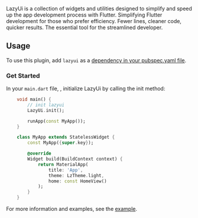 LazyUi is a collection of widgets and utilities designed to simplify and speed up the app development process with Flutter. Simplifying Flutter development for those who prefer efficiency. Fewer lines, cleaner code, quicker results. The essential tool for the streamlined developer.

## Usage

To use this plugin, add `lazyui` as a [dependency in your pubspec.yaml file](https://flutter.dev/platform-plugins/).


### Get Started
In your `main.dart` file, , initialize LazyUi by calling the init method:

```dart
    void main() {
        // init lazyui
        LazyUi.init();

        runApp(const MyApp());
    }

    class MyApp extends StatelessWidget {
        const MyApp({super.key});

        @override
        Widget build(BuildContext context) {
            return MaterialApp(
                title: 'App',
                theme: LzTheme.light,
                home: const HomeView()
            );
        }
    }
```


For more information and examples, see the [example](https://github.com/ashtav/flutter-lazyui/tree/master/example).